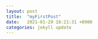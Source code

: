 ```yaml
---
layout: post
title:  "myFirstPost"
date:   2021-01-29 18:21:31 +0900
categories: jekyll update
---
```

